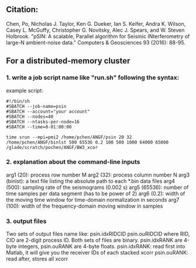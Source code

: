## Citation:
Chen, Po, Nicholas J. Taylor, Ken G. Dueker, Ian S. Keifer, Andra K. Wilson, Casey L. McGuffy, Christopher G. Novitsky, Alec J. Spears, and W. Steven Holbrook. "pSIN: A scalable, Parallel algorithm for Seismic INterferometry of large-N ambient-noise data." Computers & Geosciences 93 (2016): 88-95.

## For a distributed-memory cluster
### 1. write a job script name like "run.sh" following the syntax:

example script:

```
#!/bin/sh
#SBATCH --job-name=psin
#SBATCH --account="your account"
#SBATCH --nodes=40
#SBATCH --ntasks-per-node=16
#SBATCH --time=0-01:00:00

time srun --mpi=pmi2 /home/pchen/ANGF/psin 20 32 /home/pchen/ANGF/binlst 500 65536 0.2 100 500 1000 64000 65000  /glade/scratch/pochen/ANGF/BW3_xcor
```

### 2. explanation about the command-line inputs

arg1 (20): process row number M
arg2 (32): process column number N
arg3 (binlst): a text file listing the absolute path to each *.bin data files
arg4 (500): sampling rate of the seismograms (0.002 s)
arg5 (65536): number of time samples per data segment (has to be power of 2)
arg6 (0.2): width of the moving time window for time-domain normalization in seconds
arg7 (100): width of the frequency-domain moving window in samples


### 3. output files

Two sets of output files name like:
psin.idxRIDCID
psin.ouRIDCID
where RID, CID are 2-digit process ID. Both sets of files are binary. psin.idxRANK are 4-byte integers, psin.ouRANK are 4-byte floats.
psin.idxRANK: read first into Matlab, it will give you the receiver IDs of each stacked xcorr
psin.ouRANK: read after, stores all xcorr

